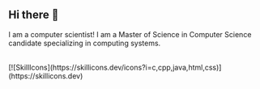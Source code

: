 ## Hi there 👋

I am a computer scientist! I am a Master of Science in Computer Science candidate specializing in computing systems.

<br />
[![SkillIcons](https://skillicons.dev/icons?i=c,cpp,java,html,css)](https://skillicons.dev)
